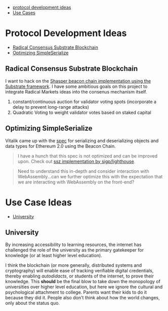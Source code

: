 
* [protocol development ideas](#protocol)
* [Use Cases](#use)

# Protocol Development Ideas <a name="protocol"></a>

* [Radical Consensus Substrate Blockchain](#RadicalConsensus)
* [Optimizing SimpleSerialize](#ssz)

## Radical Consensus Substrate Blockchain <a name="RadicalConsensus"></a>

I want to hack on the [Shasper beacon chain implementation using the Substrate framework](https://github.com/paritytech/shasper). I have some ambitious goals on this project to integrate Radical Markets ideas into the consenus mechanism itself.

1. constant/continuous auction for validator voting spots (incorporate a delay to prevent long-range attacks)
2. Quadratic Voting to weight validator votes based on staked capital

## Optimizing SimpleSerialize <a name="ssz"></a>

Vitalik came up with the [spec](https://github.com/ethereum/eth2.0-specs/blob/master/specs/simple-serialize.md) for serializing and deserializing objects and data types for Ethereum 2.0 using the Beacon Chain.

> I have a hunch that this spec is not optimized and can be improved upon. Check out [ssz implementation by sigp/lighthouse](https://github.com/sigp/lighthouse/tree/master/beacon_chain/utils/ssz).

> Need to understand this in-depth and consider interaction with WebAssembly...can we further optimize this with the expectation that we are interacting with WebAssembly on the front-end?

# Use Case Ideas <a name="use"></a>

* [University](#uni)

## University <a name="uni"></a>

By increasing accessibility to learning resources, the internet has challenged the role of the university as the primary gatekeeper for knowledge (or at least higher level education). 

I think the blockchain (or more generally, distributed systems and cryptography) will enable ease of tracking verifiable digital credentials, thereby enabling *autodidacts*, or students of the internet, to prove their knowledge. This **should** be the final blow to take down the monopology of universities over higher level education, but here we ignore the cultural and psychological attachment to college. Parents want their kids to do it because they did it. People also don't think about how the world changes, only about the status quo.